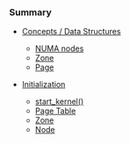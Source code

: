 ### Summary

* [Concepts / Data Structures](DataStructures/README.md)
    * [NUMA nodes](DataStructures/numa_node.md)
    * [Zone](DataStructures/zone.md)
    * [Page](DataStructures/page.md)

* [Initialization](Initialization/README.md)
    * [start_kernel()]()
    * [Page Table]()
    * [Zone]()
    * [Node]()
